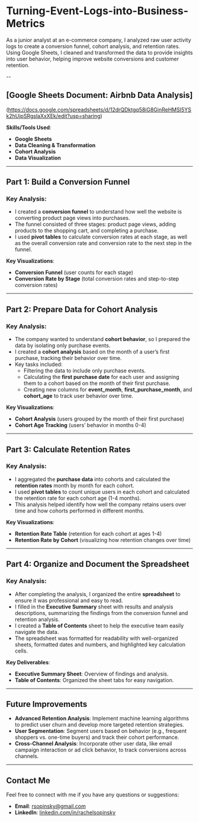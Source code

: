 # Turning-Event-Logs-into-Business-Metrics
As a junior analyst at an e-commerce company, I analyzed raw user activity logs to create a conversion funnel, cohort analysis, and retention rates. Using Google Sheets, I cleaned and transformed the data to provide insights into user behavior, helping improve website conversions and customer retention.

--
## [Google Sheets Document: Airbnb Data Analysis]
(https://docs.google.com/spreadsheets/d/12drQDktgq58iG8GinReHMSI5YSk2hUjpSRgslaXxXEk/edit?usp=sharing)

**Skills/Tools Used**:   
- **Google Sheets**  
- **Data Cleaning & Transformation**  
- **Cohort Analysis**  
- **Data Visualization**  

---

## **Part 1: Build a Conversion Funnel**

### Key Analysis:
- I created a **conversion funnel** to understand how well the website is converting product page views into purchases.
- The funnel consisted of three stages: product page views, adding products to the shopping cart, and completing a purchase.
- I used **pivot tables** to calculate conversion rates at each stage, as well as the overall conversion rate and conversion rate to the next step in the funnel.

**Key Visualizations**:  
- **Conversion Funnel** (user counts for each stage)  
- **Conversion Rate by Stage** (total conversion rates and step-to-step conversion rates)

---

## **Part 2: Prepare Data for Cohort Analysis**

### Key Analysis:
- The company wanted to understand **cohort behavior**, so I prepared the data by isolating only purchase events.
- I created a **cohort analysis** based on the month of a user’s first purchase, tracking their behavior over time.
- Key tasks included:
  - Filtering the data to include only purchase events.
  - Calculating the **first purchase date** for each user and assigning them to a cohort based on the month of their first purchase.
  - Creating new columns for **event_month**, **first_purchase_month**, and **cohort_age** to track user behavior over time.

**Key Visualizations**:  
- **Cohort Analysis** (users grouped by the month of their first purchase)  
- **Cohort Age Tracking** (users’ behavior in months 0-4)

---

## **Part 3: Calculate Retention Rates**

### Key Analysis:
- I aggregated the **purchase data** into cohorts and calculated the **retention rates** month by month for each cohort.
- I used **pivot tables** to count unique users in each cohort and calculated the retention rate for each cohort age (1-4 months).
- This analysis helped identify how well the company retains users over time and how cohorts performed in different months.

**Key Visualizations**:  
- **Retention Rate Table** (retention for each cohort at ages 1-4)  
- **Retention Rate by Cohort** (visualizing how retention changes over time)

---

## **Part 4: Organize and Document the Spreadsheet**

### Key Analysis:
- After completing the analysis, I organized the entire **spreadsheet** to ensure it was professional and easy to read.
- I filled in the **Executive Summary** sheet with results and analysis descriptions, summarizing the findings from the conversion funnel and retention analysis.
- I created a **Table of Contents** sheet to help the executive team easily navigate the data.
- The spreadsheet was formatted for readability with well-organized sheets, formatted dates and numbers, and highlighted key calculation cells.

**Key Deliverables**:  
- **Executive Summary Sheet**: Overview of findings and analysis.
- **Table of Contents**: Organized the sheet tabs for easy navigation.

---


## **Future Improvements**

- **Advanced Retention Analysis**: Implement machine learning algorithms to predict user churn and develop more targeted retention strategies.
- **User Segmentation**: Segment users based on behavior (e.g., frequent shoppers vs. one-time buyers) and track their cohort performance.
- **Cross-Channel Analysis**: Incorporate other user data, like email campaign interaction or ad click behavior, to track conversions across channels.

---

## **Contact Me**

Feel free to connect with me if you have any questions or suggestions:  
- **Email**: [rsopinsky@gmail.com](mailto:rsopinsky@gmail.com)  
- **LinkedIn**: [linkedin.com/in/rachelsopinsky](https://www.linkedin.com/in/rachelsopinsky)
